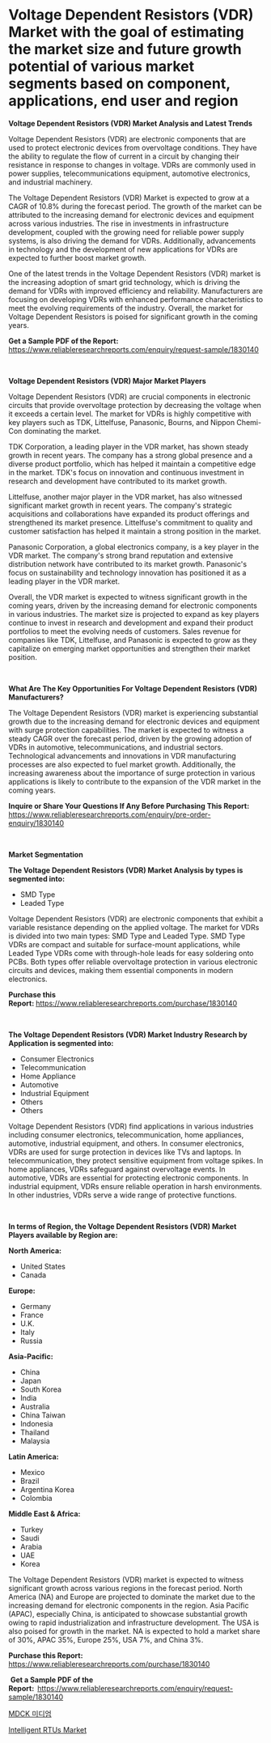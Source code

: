 <p><h1>Voltage Dependent Resistors (VDR) Market with the goal of estimating the market size and future growth potential of various market segments based on component, applications, end user and region</h1></p><p><strong>Voltage Dependent Resistors (VDR) Market Analysis and Latest Trends</strong></p>
<p><p>Voltage Dependent Resistors (VDR) are electronic components that are used to protect electronic devices from overvoltage conditions. They have the ability to regulate the flow of current in a circuit by changing their resistance in response to changes in voltage. VDRs are commonly used in power supplies, telecommunications equipment, automotive electronics, and industrial machinery.</p><p>The Voltage Dependent Resistors (VDR) Market is expected to grow at a CAGR of 10.8% during the forecast period. The growth of the market can be attributed to the increasing demand for electronic devices and equipment across various industries. The rise in investments in infrastructure development, coupled with the growing need for reliable power supply systems, is also driving the demand for VDRs. Additionally, advancements in technology and the development of new applications for VDRs are expected to further boost market growth.</p><p>One of the latest trends in the Voltage Dependent Resistors (VDR) market is the increasing adoption of smart grid technology, which is driving the demand for VDRs with improved efficiency and reliability. Manufacturers are focusing on developing VDRs with enhanced performance characteristics to meet the evolving requirements of the industry. Overall, the market for Voltage Dependent Resistors is poised for significant growth in the coming years.</p></p>
<p><strong>Get a Sample PDF of the Report:&nbsp;</strong> <a href="https://www.reliableresearchreports.com/enquiry/request-sample/1830140">https://www.reliableresearchreports.com/enquiry/request-sample/1830140</a></p>
<p>&nbsp;</p>
<p><strong>Voltage Dependent Resistors (VDR) Major Market Players</strong></p>
<p><p>Voltage Dependent Resistors (VDR) are crucial components in electronic circuits that provide overvoltage protection by decreasing the voltage when it exceeds a certain level. The market for VDRs is highly competitive with key players such as TDK, Littelfuse, Panasonic, Bourns, and Nippon Chemi-Con dominating the market.</p><p>TDK Corporation, a leading player in the VDR market, has shown steady growth in recent years. The company has a strong global presence and a diverse product portfolio, which has helped it maintain a competitive edge in the market. TDK's focus on innovation and continuous investment in research and development have contributed to its market growth.</p><p>Littelfuse, another major player in the VDR market, has also witnessed significant market growth in recent years. The company's strategic acquisitions and collaborations have expanded its product offerings and strengthened its market presence. Littelfuse's commitment to quality and customer satisfaction has helped it maintain a strong position in the market.</p><p>Panasonic Corporation, a global electronics company, is a key player in the VDR market. The company's strong brand reputation and extensive distribution network have contributed to its market growth. Panasonic's focus on sustainability and technology innovation has positioned it as a leading player in the VDR market.</p><p>Overall, the VDR market is expected to witness significant growth in the coming years, driven by the increasing demand for electronic components in various industries. The market size is projected to expand as key players continue to invest in research and development and expand their product portfolios to meet the evolving needs of customers. Sales revenue for companies like TDK, Littelfuse, and Panasonic is expected to grow as they capitalize on emerging market opportunities and strengthen their market position.</p></p>
<p>&nbsp;</p>
<p><strong>What Are The Key Opportunities For Voltage Dependent Resistors (VDR) Manufacturers?</strong></p>
<p><p>The Voltage Dependent Resistors (VDR) market is experiencing substantial growth due to the increasing demand for electronic devices and equipment with surge protection capabilities. The market is expected to witness a steady CAGR over the forecast period, driven by the growing adoption of VDRs in automotive, telecommunications, and industrial sectors. Technological advancements and innovations in VDR manufacturing processes are also expected to fuel market growth. Additionally, the increasing awareness about the importance of surge protection in various applications is likely to contribute to the expansion of the VDR market in the coming years.</p></p>
<p><strong>Inquire or Share Your Questions If Any Before Purchasing This Report:</strong> <a href="https://www.reliableresearchreports.com/enquiry/pre-order-enquiry/1830140">https://www.reliableresearchreports.com/enquiry/pre-order-enquiry/1830140</a></p>
<p>&nbsp;</p>
<p><strong>Market Segmentation</strong></p>
<p><strong>The Voltage Dependent Resistors (VDR) Market Analysis by types is segmented into:</strong></p>
<p><ul><li>SMD Type</li><li>Leaded Type</li></ul></p>
<p><p>Voltage Dependent Resistors (VDR) are electronic components that exhibit a variable resistance depending on the applied voltage. The market for VDRs is divided into two main types: SMD Type and Leaded Type. SMD Type VDRs are compact and suitable for surface-mount applications, while Leaded Type VDRs come with through-hole leads for easy soldering onto PCBs. Both types offer reliable overvoltage protection in various electronic circuits and devices, making them essential components in modern electronics.</p></p>
<p><strong>Purchase this Report:&nbsp;</strong><a href="https://www.reliableresearchreports.com/purchase/1830140">https://www.reliableresearchreports.com/purchase/1830140</a></p>
<p>&nbsp;</p>
<p><strong>The Voltage Dependent Resistors (VDR) Market Industry Research by Application is segmented into:</strong></p>
<p><ul><li>Consumer Electronics</li><li>Telecommunication</li><li>Home Appliance</li><li>Automotive</li><li>Industrial Equipment</li><li>Others</li><li>Others</li></ul></p>
<p><p>Voltage Dependent Resistors (VDR) find applications in various industries including consumer electronics, telecommunication, home appliances, automotive, industrial equipment, and others. In consumer electronics, VDRs are used for surge protection in devices like TVs and laptops. In telecommunication, they protect sensitive equipment from voltage spikes. In home appliances, VDRs safeguard against overvoltage events. In automotive, VDRs are essential for protecting electronic components. In industrial equipment, VDRs ensure reliable operation in harsh environments. In other industries, VDRs serve a wide range of protective functions.</p></p>
<p>&nbsp;</p>
<p><strong>In terms of Region, the Voltage Dependent Resistors (VDR) Market Players available by Region are:</strong></p>
<p>
    <p> <strong> North America: </strong>
        <ul>
            <li>United States</li>
            <li>Canada</li>
        </ul>
        </p> 
    <p> <strong> Europe: </strong>
        <ul>
            <li>Germany</li>
            <li>France</li>
            <li>U.K.</li>
            <li>Italy</li>
            <li>Russia</li>
        </ul>
        </p> 
    <p> <strong> Asia-Pacific: </strong>
        <ul>
            <li>China</li>
            <li>Japan</li>
            <li>South Korea</li>
            <li>India</li>
            <li>Australia</li>
            <li>China Taiwan</li>
            <li>Indonesia</li>
            <li>Thailand</li>
            <li>Malaysia</li>
        </ul>
        </p> 
    <p> <strong> Latin America: </strong>
        <ul>
            <li>Mexico</li>
            <li>Brazil</li>
            <li>Argentina Korea</li>
            <li>Colombia</li>
        </ul>
        </p> 
    <p> <strong> Middle East & Africa: </strong>
        <ul>
            <li>Turkey</li>
            <li>Saudi</li>
            <li>Arabia</li>
            <li>UAE</li>
            <li>Korea</li>
        </ul>
    </p>
    </p>
<p><p>The Voltage Dependent Resistors (VDR) market is expected to witness significant growth across various regions in the forecast period. North America (NA) and Europe are projected to dominate the market due to the increasing demand for electronic components in the region. Asia Pacific (APAC), especially China, is anticipated to showcase substantial growth owing to rapid industrialization and infrastructure development. The USA is also poised for growth in the market. NA is expected to hold a market share of 30%, APAC 35%, Europe 25%, USA 7%, and China 3%.</p></p>
<p><strong>Purchase this Report: </strong><a href="https://www.reliableresearchreports.com/purchase/1830140">https://www.reliableresearchreports.com/purchase/1830140</a></p>
<p>&nbsp;<strong>Get a Sample PDF of the Report:&nbsp;&nbsp;</strong><a href="https://www.reliableresearchreports.com/enquiry/request-sample/1830140">https://www.reliableresearchreports.com/enquiry/request-sample/1830140</a></p>
<p><strong></strong></p>
<p><p><a href="https://github.com/sougarounis/Market-Research-Report-List-3/blob/main/130028912375.md">MDCK 미디엄</a></p><p><a href="https://github.com/RichRobinson5/Market-Research-Report-List-4/blob/main/intelligent-rtus-market.md">Intelligent RTUs Market</a></p></p>